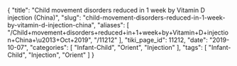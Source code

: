 {
    "title": "Child movement disorders reduced in 1 week by Vitamin D injection (China)",
    "slug": "child-movement-disorders-reduced-in-1-week-by-vitamin-d-injection-china",
    "aliases": [
        "/Child+movement+disorders+reduced+in+1+week+by+Vitamin+D+injection+China+\u2013+Oct+2019",
        "/11212"
    ],
    "tiki_page_id": 11212,
    "date": "2019-10-07",
    "categories": [
        "Infant-Child",
        "Orient",
        "Injection"
    ],
    "tags": [
        "Infant-Child",
        "Injection",
        "Orient"
    ]
}